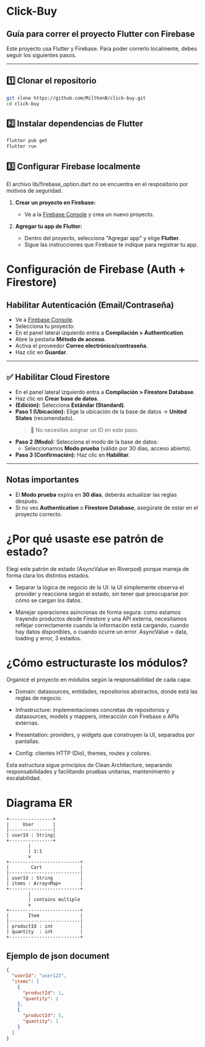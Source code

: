 # Click-Buy

## Guía para correr el proyecto Flutter con Firebase

Este proyecto usa Flutter y Firebase. Para poder correrlo localmente, debes seguir los siguientes pasos.

---

## 1️⃣ Clonar el repositorio

```bash
git clone https://github.com/MilthonB/click-buy.git
cd click-buy
```
## 2️⃣ Instalar dependencias de Flutter

```bash
flutter pub get
flutter run
```

## 3️⃣ Configurar Firebase localmente

El archivo lib/firebase_option.dart no se encuentra en el respositorio por motivos de seguridad.

1. **Crear un proyecto en Firebase:**
   - Ve a la [Firebase Console](https://console.firebase.google.com/) y crea un nuevo proyecto.

2. **Agregar tu app de Flutter:**
   - Dentro del proyecto, selecciona "Agregar app" y elige **Flutter**.
   - Sigue las instrucciones que Firebase te indique para registrar tu app.

# Configuración de Firebase (Auth + Firestore)

## Habilitar Autenticación (Email/Contraseña)
- Ve a [Firebase Console](https://console.firebase.google.com/).
- Selecciona tu proyecto.
- En el panel lateral izquierdo entra a **Compilación > Authentication**.
- Abre la pestaña **Método de acceso**.
- Activa el proveedor **Correo electrónico/contraseña**.
- Haz clic en **Guardar**.

---

## ✅ Habilitar Cloud Firestore
- En el panel lateral izquierdo entra a **Compilación > Firestore Database**.
- Haz clic en **Crear base de datos**.
- **(Edición):** Selecciona **Estándar (Standard)**.
- **Paso 1 (Ubicación):** Elige la ubicación de la base de datos → **United States** (recomendado).  
  > 🔹 No necesitas asignar un ID en este paso. 
- **Paso 2 (Modo):** Selecciona el modo de la base de datos:  
  - Seleccionamos **Modo prueba** (válido por 30 días, acceso abierto).   
- **Paso 3 (Confirmación):** Haz clic en **Habilitar**.

---

## Notas importantes
- El **Modo prueba** expira en **30 días**, deberás actualizar las reglas después.
- Si no ves **Authentication** o **Firestore Database**, asegúrate de estar en el proyecto correcto.



# ¿Por qué usaste ese patrón de estado?
Elegí este patrón de estado (AsyncValue en Riverpod) porque maneja de forma clara los distintos estados.  

- Separar la lógica de negocio de la UI: la UI simplemente observa el provider y reacciona según el estado, sin tener que preocuparse por cómo se cargan los datos.

 - Manejar operaciones asíncronas de forma segura: como estamos trayendo productos desde Firestore y una API externa, necesitamos reflejar correctamente cuando la información está cargando, cuando hay datos disponibles, o cuando ocurre un error. AsyncValue = data, loading y error, 3 estados.

# ¿Cómo estructuraste los módulos?
Organicé el proyecto en módulos según la responsabilidad de cada capa: 

- Domain: datasources, entidades, repositorios abstractos, donde está las reglas de negocio. 

- Infrastructure: implementaciones concretas de repositorios y datasources, models y mappers, interacción con Firebase o APIs externas. 

- Presentation: providers, y widgets que construyen la UI, separados por pantallas. 

- Config: clientes HTTP (Dio), themes, routes y colores. 

Esta estructura sigue principios de Clean Architecture, separando responsabilidades y facilitando pruebas unitarias, mantenimiento y escalabilidad.

# Diagrama ER
```text
+----------------+
|     User       |
|----------------|
| userId : String|
+----------------+
        |
        | 1:1
        v
+--------------------------+
|        Cart              |
|--------------------------|
| userId : String          |
| items : Array<Map>       |
+--------------------------+
        |
        | contains multiple
        v
+--------------------------+
|       Item               |
|--------------------------|
| productId : int          |
| quantity  : int          |
+--------------------------+
```

## Ejemplo de json document
```json
{
  "userId": "user123",
  "items": [
    {
      "productId": 1,
      "quantity": 2
    },
    {
      "productId": 5,
      "quantity": 1
    }
  ]
}
```

 
